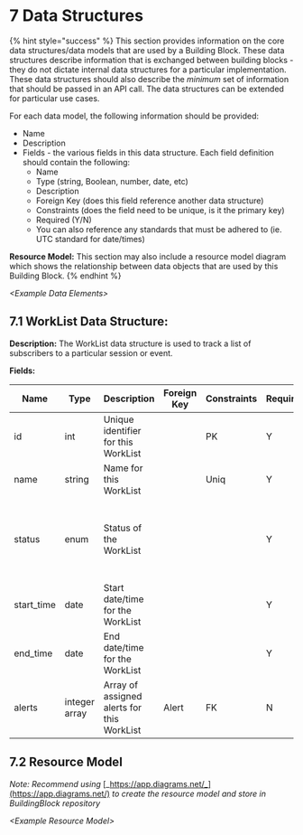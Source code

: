 # 7 Data Structures

{% hint style="success" %}
This section provides information on the core data structures/data models that are used by a Building Block. These data structures describe information that is exchanged between building blocks - they do not dictate internal data structures for a particular implementation. These data structures should also describe the _minimum_ set of information that should be passed in an API call. The data structures can be extended for particular use cases.

For each data model, the following information should be provided:

* Name
* Description
* Fields - the various fields in this data structure. Each field definition should contain the following:
  * Name
  * Type (string, Boolean, number, date, etc)
  * Description
  * Foreign Key (does this field reference another data structure)
  * Constraints (does the field need to be unique, is it the primary key)
  * Required (Y/N)
  * You can also reference any standards that must be adhered to (ie. UTC standard for date/times)

**Resource Model:** This section may also include a resource model diagram which shows the relationship between data objects that are used by this Building Block.
{% endhint %}

_\<Example Data Elements>_

## &#x20;<a href="#worklist-data-structure" id="worklist-data-structure"></a>

## 7.1 WorkList Data Structure: <a href="#worklist-data-structure" id="worklist-data-structure"></a>

**Description:** The WorkList data structure is used to track a list of subscribers to a particular session or event.

**Fields:**

| **Name**    | **Type**      | **Description**                            | **Foreign Key** | **Constraints** | **Required** | **Standards** | **Notes**                                                                   |
| ----------- | ------------- | ------------------------------------------ | --------------- | --------------- | ------------ | ------------- | --------------------------------------------------------------------------- |
| id          | int           | Unique identifier for this WorkList        |                 | PK              | Y            |               | Generated by building block on creation                                     |
| name        | string        | Name for this WorkList                     |                 | Uniq            | Y            |               |                                                                             |
| status      | enum          | Status of the WorkList                     |                 |                 | Y            |               | enum that is defined with the following fields: ACTIVE, SUSPENDED, CANCELED |
| start\_time | date          | Start date/time for the WorkList           |                 |                 | Y            |               |                                                                             |
| end\_time   | date          | End date/time for the WorkList             |                 |                 | Y            |               |                                                                             |
| alerts      | integer array | Array of assigned alerts for this WorkList | Alert           | FK              | N            |               |                                                                             |

## 7.2 Resource Model

_Note: Recommend using_ [_https://app.diagrams.net/_](https://app.diagrams.net/) _to create the resource model and store in BuildingBlock repository_

_\<Example Resource Model>_

<figure><img src="https://files.gitbook.com/v0/b/gitbook-x-prod.appspot.com/o/spaces%2FzdXe8NbIMZIv5sydPBf6%2Fuploads%2Fgit-blob-736cd906cff209af7113b298653cb11a8b5935b6%2Fdata-structures.png?alt=media" alt=""><figcaption></figcaption></figure>
